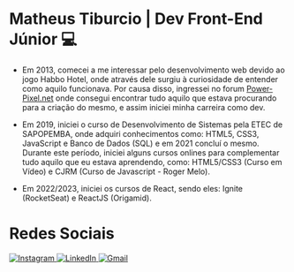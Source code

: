 # Matheus Tiburcio | Dev Front-End Júnior 💻

- Em 2013, comecei a me interessar pelo desenvolvimento web devido ao jogo Habbo Hotel, onde através dele surgiu à curiosidade de entender como aquilo funcionava. Por causa disso, ingressei no forum <a href="https://www.power-pixel.net/" target="_blank" title="PowerPixel">Power-Pixel.net</a> onde consegui encontrar tudo aquilo que estava procurando para a criação do mesmo, e assim iniciei minha carreira como dev.

- Em 2019, iniciei o curso de Desenvolvimento de Sistemas pela ETEC de SAPOPEMBA, onde adquiri conhecimentos como: HTML5, CSS3, JavaScript e Banco de Dados (SQL) e em 2021 concluí o mesmo. Durante este período, iniciei alguns cursos onlines para complementar tudo aquilo que eu estava aprendendo, como: HTML5/CSS3 (Curso em Vídeo) e  CJRM (Curso de Javascript - Roger Melo). 

- Em 2022/2023, iniciei os cursos de React, sendo eles: Ignite (RocketSeat) e ReactJS (Origamid).

# Redes Sociais

<div>
  <a href="https://instagram.com/tibuurci0" target="_blank">
    <img src="https://img.shields.io/badge/Instagram-E4405F?style=for-the-badge&logo=instagram&logoColor=white" alt="Instagram" />
  </a>
  <a href="https://www.linkedin.com/in/matheus-tiburcio-a12092239/" target="_blank">
    <img src="https://img.shields.io/badge/LinkedIn-0077B5?style=for-the-badge&logo=linkedin&logoColor=white" alt="LinkedIn"/>
  </a>
  <a href="mailto:contato.matheustiburcio@gmail.com" target="_blank">
    <img src="https://img.shields.io/badge/Gmail-D14836?style=for-the-badge&logo=gmail&logoColor=white" alt="Gmail"/>
  </a>
</div>
